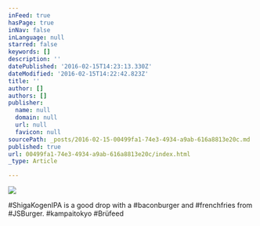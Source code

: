```yaml
---
inFeed: true
hasPage: true
inNav: false
inLanguage: null
starred: false
keywords: []
description: ''
datePublished: '2016-02-15T14:23:13.330Z'
dateModified: '2016-02-15T14:22:42.823Z'
title: ''
author: []
authors: []
publisher:
  name: null
  domain: null
  url: null
  favicon: null
sourcePath: _posts/2016-02-15-00499fa1-74e3-4934-a9ab-616a8813e20c.md
published: true
url: 00499fa1-74e3-4934-a9ab-616a8813e20c/index.html
_type: Article

---
```

![](https://the-grid-user-content.s3-us-west-2.amazonaws.com/30a807e4-8cda-4d7d-add7-bb6f6f3b3606.jpg)

\#ShigaKogenIPA is a good drop with a \#baconburger and \#frenchfries from \#JSBurger. \#kampaitokyo \#Brüfeed